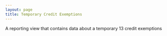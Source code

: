 ```yaml
---
layout: page
title: Temporary Credit Exemptions
---
```


A reporting view that contains data about a temporary 13 credit exemptions
